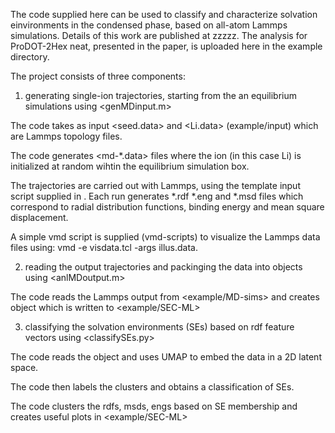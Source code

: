 The code supplied here can be used to classify and characterize solvation einvironments in the condensed phase, based on all-atom Lammps simulations.
Details of this work are published at zzzzz. The analysis for ProDOT-2Hex neat, presented in the paper, is uploaded here in the example directory.

The project consists of three components:


  1) generating single-ion trajectories, starting from the an equilibrium simulations using <genMDinput.m>
  
  The code takes as input <seed.data> and <Li.data> (example/input) which are Lammps topology files.
  
  The code generates <md-*.data> files where the ion (in this case Li) is initialized at random wihtin the equilibrium <seed> simulation box.
  
  The trajectories are carried out with Lammps, using the template input script supplied in <lammps-scripts>. Each run generates *.rdf *.eng and *.msd files which correspond to radial distribution functions, binding energy and mean square displacement.
  
  A simple vmd script is supplied (vmd-scripts) to visualize the Lammps data files using: vmd -e visdata.tcl -args illus.data.
  
  
  2) reading the output trajectories and packinging the data into objects <vecs> using <anlMDoutput.m>
  
  The code reads the Lammps output from <example/MD-sims> and creates object <vecs> which is written to <example/SEC-ML>
  
  
  3) classifying the solvation environments (SEs) based on rdf feature vectors using <classifySEs.py>
  
  The code reads the <vecs> object and uses UMAP to embed the data in a 2D latent space.
  
  The code then labels the clusters and obtains a classification of SEs.
  
  The code clusters the rdfs, msds, engs based on SE membership and creates useful plots in <example/SEC-ML>
  
  
